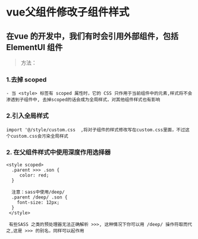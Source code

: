 # vue父组件修改子组件样式
## 在vue 的开发中，我们有时会引用外部组件，包括 ElementUI 组件

>方法：

### 1.去掉 scoped
    - 当 <style> 标签有 scoped 属性时，它的 CSS 只作用于当前组件中的元素,样式将不会渗透到子组件中, 去掉scoped的话会成为全局样式，对其他组件样式也有影响

 ### 2.引入全局样式
    import '@/style/custom.css  ,将对子组件的样式修改写在custom.css里面，不过这个custom.css会污染全局样式

 ### 2. 在父组件样式中使用深度作用选择器
    <style scoped>
      .parent >>> .son {
         color: red;
      }

      注意：sass中使用/deep/
      .parent /deep/ .son {
        font-size: 12px;
      }
     </style>

     有些SASS 之类的预处理器无法正确解析 >>>, 这种情况下你可以用 /deep/ 操作符取而代之,这是 >>> 的别名，同样可以起作用
